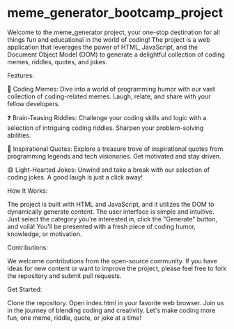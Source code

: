 # meme_generator_bootcamp_project
Welcome to the meme_generator project, your one-stop destination for all things fun and educational in the world of coding! The project is a web application that leverages the power of HTML, JavaScript, and the Document Object Model (DOM) to generate a delightful collection of coding memes, riddles, quotes, and jokes.

Features:

🎨 Coding Memes: Dive into a world of programming humor with our vast collection of coding-related memes. Laugh, relate, and share with your fellow developers.

❓ Brain-Teasing Riddles: Challenge your coding skills and logic with a selection of intriguing coding riddles. Sharpen your problem-solving abilities.

📜 Inspirational Quotes: Explore a treasure trove of inspirational quotes from programming legends and tech visionaries. Get motivated and stay driven.

😄 Light-Hearted Jokes: Unwind and take a break with our selection of coding jokes. A good laugh is just a click away!

How It Works:

The project is built with HTML and JavaScript, and it utilizes the DOM to dynamically generate content. The user interface is simple and intuitive. Just select the category you're interested in, click the "Generate" button, and voilà! You'll be presented with a fresh piece of coding humor, knowledge, or motivation.

Contributions:

We welcome contributions from the open-source community. If you have ideas for new content or want to improve the project, please feel free to fork the repository and submit pull requests.

Get Started:

Clone the repository.
Open index.html in your favorite web browser.
Join us in the journey of blending coding and creativity. Let's make coding more fun, one meme, riddle, quote, or joke at a time!
